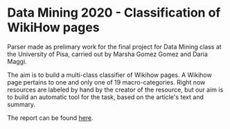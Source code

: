 # Data Mining 2020 - Classification of WikiHow pages

Parser made as prelimary work for the final project for Data Mining class at the University of Pisa, carried out by Marsha Gomez Gomez and Daria Maggi.

The aim is to build a multi-class classifier of Wikihow pages. A Wikihow page pertains to one and only one of 19 macro-categories. Right now resources are labeled by hand by the creator of the resource, but our aim is to build an automatic tool for the task, based on the article's text and summary. 

The report can be found [here](https://github.com/dariamaggi/parser/tree/master/Project%20Documentation).
